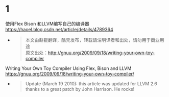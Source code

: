 
# 1

使用Flex Bison 和LLVM编写自己的编译器 https://haoel.blog.csdn.net/article/details/4789364
- > 本文由赵锟翻译，酷壳发布，转载请注明译者和出处，请勿用于商业用途 <br> 原文出处：http://gnuu.org/2009/09/18/writing-your-own-toy-compiler

Writing Your Own Toy Compiler Using Flex, Bison and LLVM https://gnuu.org/2009/09/18/writing-your-own-toy-compiler/
- > Update (March 19 2010): this article was updated for LLVM 2.6 thanks to a great patch by John Harrison. He rocks!
